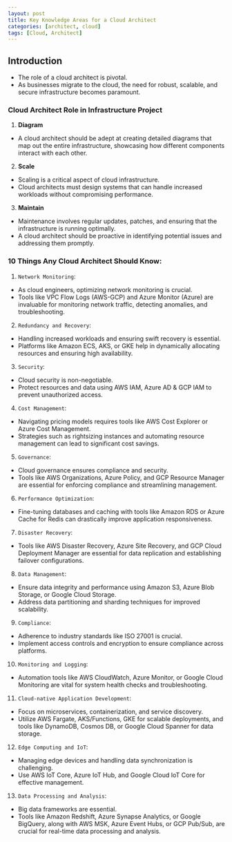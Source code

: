 ```yaml
---
layout: post
title: Key Knowledge Areas for a Cloud Architect
categories: [architect, cloud]
tags: [Cloud, Architect]
---
```


## Introduction
- The role of a cloud architect is pivotal. 
- As businesses migrate to the cloud, the need for robust, scalable, and secure infrastructure becomes paramount.


### Cloud Architect Role in Infrastructure Project
1. **Diagram**
- A cloud architect should be adept at creating detailed diagrams that map out the entire infrastructure, showcasing how different components interact with each other.

2. **Scale**
- Scaling is a critical aspect of cloud infrastructure. 
- Cloud architects must design systems that can handle increased workloads without compromising performance.

3. **Maintain**
- Maintenance involves regular updates, patches, and ensuring that the infrastructure is running optimally. 
- A cloud architect should be proactive in identifying potential issues and addressing them promptly.


### 10 Things Any Cloud Architect Should Know:
1. `Network Monitoring`: 
- As cloud engineers, optimizing network monitoring is crucial. 
- Tools like VPC Flow Logs (AWS-GCP) and Azure Monitor (Azure) are invaluable for monitoring network traffic, detecting anomalies, and troubleshooting.

2. `Redundancy and Recovery`: 
- Handling increased workloads and ensuring swift recovery is essential. 
- Platforms like Amazon ECS, AKS, or GKE help in dynamically allocating resources and ensuring high availability.

3. `Security`: 
- Cloud security is non-negotiable. 
- Protect resources and data using AWS IAM, Azure AD & GCP IAM to prevent unauthorized access.

4. `Cost Management`: 
- Navigating pricing models requires tools like AWS Cost Explorer or Azure Cost Management. 
- Strategies such as rightsizing instances and automating resource management can lead to significant cost savings.

5. `Governance`: 
- Cloud governance ensures compliance and security. 
- Tools like AWS Organizations, Azure Policy, and GCP Resource Manager are essential for enforcing compliance and streamlining management.

6. `Performance Optimization`: 
- Fine-tuning databases and caching with tools like Amazon RDS or Azure Cache for Redis can drastically improve application responsiveness.

7. `Disaster Recovery`: 
- Tools like AWS Disaster Recovery, Azure Site Recovery, and GCP Cloud Deployment Manager are essential for data replication and establishing failover configurations.

8. `Data Management`: 
- Ensure data integrity and performance using Amazon S3, Azure Blob Storage, or Google Cloud Storage. 
- Address data partitioning and sharding techniques for improved scalability.

9. `Compliance`: 
- Adherence to industry standards like ISO 27001 is crucial. 
- Implement access controls and encryption to ensure compliance across platforms.

10. `Monitoring and Logging`: 
- Automation tools like AWS CloudWatch, Azure Monitor, or Google Cloud Monitoring are vital for system health checks and troubleshooting.

11. `Cloud-native Application Development`: 
- Focus on microservices, containerization, and service discovery. 
- Utilize AWS Fargate, AKS/Functions, GKE for scalable deployments, and tools like DynamoDB, Cosmos DB, or Google Cloud Spanner for data storage.

12. `Edge Computing and IoT`: 
- Managing edge devices and handling data synchronization is challenging. 
- Use AWS IoT Core, Azure IoT Hub, and Google Cloud IoT Core for effective management.

13. `Data Processing and Analysis`: 
- Big data frameworks are essential. 
- Tools like Amazon Redshift, Azure Synapse Analytics, or Google BigQuery, along with AWS MSK, Azure Event Hubs, or GCP Pub/Sub, are crucial for real-time data processing and analysis.
